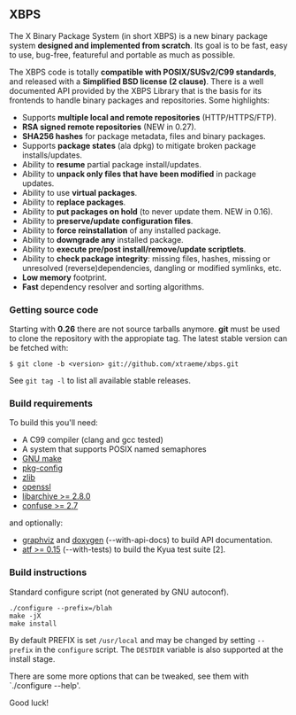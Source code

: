 ## XBPS

The X Binary Package System (in short XBPS) is a new binary package system **designed and implemented from scratch**. Its goal is to be fast, easy to use, bug-free, featureful and portable as much as possible.

The XBPS code is totally **compatible with POSIX/SUSv2/C99 standards**, and released with a **Simplified BSD license (2 clause)**. There is a well documented API provided by the XBPS Library that is the basis for its frontends to handle binary packages and repositories. Some highlights:

 * Supports **multiple local and remote repositories** (HTTP/HTTPS/FTP).
 * **RSA signed remote repositories** (NEW in 0.27).
 * **SHA256 hashes** for package metadata, files and binary packages.
 * Supports **package states** (ala dpkg) to mitigate broken package installs/updates.
 * Ability to **resume** partial package install/updates.
 * Ability to **unpack only files that have been modified** in package updates.
 * Ability to use **virtual packages**.
 * Ability to **replace packages**.
 * Ability to **put packages on hold** (to never update them. NEW in 0.16).
 * Ability to **preserve/update configuration files**.
 * Ability to **force reinstallation** of any installed package.
 * Ability to **downgrade any** installed package.
 * Ability to **execute pre/post install/remove/update scriptlets**.
 * Ability to **check package integrity**: missing files, hashes, missing or unresolved (reverse)dependencies, dangling or modified symlinks, etc.
 * **Low memory** footprint.
 * **Fast** dependency resolver and sorting algorithms.

### Getting source code

Starting with **0.26** there are not source tarballs anymore. **git** must be used to clone
the repository with the appropiate tag. The latest stable version can be fetched with:

    $ git clone -b <version> git://github.com/xtraeme/xbps.git

See `git tag -l` to list all available stable releases.

### Build requirements

To build this you'll need:

  - A C99 compiler (clang and gcc tested)
  - A system that supports POSIX named semaphores
  - [GNU make](http://www.gnu.org/software/make/)
  - [pkg-config](http://www.freedesktop.org/wiki/Software/pkg-config/)
  - [zlib](http://www.zlib.net)
  - [openssl](http://www.openssl.org)
  - [libarchive >= 2.8.0](http://www.libarchive.org)
  - [confuse >= 2.7](http://www.nongnu.org/confuse)

and optionally:

  - [graphviz](http://www.graphviz.org) and [doxygen](http://www.doxygen.org) (--with-api-docs) to build API documentation.
  - [atf >= 0.15](http://code.google.com/p/kyua) (--with-tests) to build the Kyua test suite [2].

### Build instructions

Standard configure script (not generated by GNU autoconf).

```
./configure --prefix=/blah
make -jX
make install
```

By default PREFIX is set `/usr/local` and may be changed by setting `--prefix` in the
`configure` script. The `DESTDIR` variable is also supported at the install stage.

There are some more options that can be tweaked, see them with
`./configure --help'.

Good luck!
